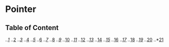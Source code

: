 # Pointer
## Table of Content
..*[1](https://github.com/LongY0529/C-programming/blob/master/C%20programming%20language%20fourth%20edition/8.%20Pointer/Exercise%201.c)
..*[2](https://github.com/LongY0529/C-programming/blob/master/C%20programming%20language%20fourth%20edition/8.%20Pointer/Exercise%202.c)
..*[3]()
..*[4]()
..*[5]()
..*[6]()
..*[7]()
..*[8]()
..*[9]()
..*[10]()
..*[11]()
..*[12]()
..*[13]()
..*[14]()
..*[15]()
..*[16]()
..*[17]()
..*[18]()
..*[19]()
..*[20]()
..*[21]()
  
